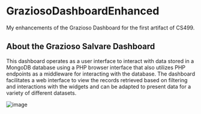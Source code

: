 # GraziosoDashboardEnhanced
My enhancements of the Grazioso Dashboard for the first artifact of CS499.

## About the Grazioso Salvare Dashboard
This dashboard operates as a user interface to interact with data stored in a MongoDB database using a PHP browser interface that also utilizes PHP endpoints as a middleware for interacting with the database. The dashboard facilitates a web interface to view the records retrieved based on filtering and interactions with the widgets and can be adapted to present data for a variety of different datasets.


![image](https://user-images.githubusercontent.com/79430515/230752257-34e047f8-d13c-423b-99c3-dd89d65711d3.png)

